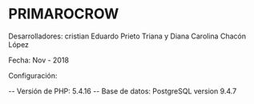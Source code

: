 # PRIMAROCROW

Desarrolladores: cristian Eduardo Prieto Triana y Diana Carolina Chacón López

Fecha: Nov - 2018

Configuración:

-- Versión de PHP: 5.4.16 -- Base de datos: PostgreSQL version 9.4.7 
